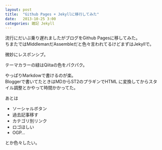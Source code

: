 ```yaml
---
layout: post
title:  "Github Pages + Jekyllに移行してみた"
date:   2013-10-25 3:00
categories: 雑記 Jekyll
---
```


流行にだいぶ乗り遅れましたがブログをGithub Pagesに移してみた。  
ちまたではMiddlemanだAssembleだと色々言われてるけどまずはJekyllで。 

微妙にレスポンシブ。   

テーマカラーの緑はQiitaの色をパクパク。  

やっぱりMarkdowで書けるのが楽。  
Bloggerで書いてたときはMDからST2のプラギンでHTML
に変換してからスタイル調整とかやって時間かかってた。

あとは

* ソーシャルボタン
* 過去記事移す
* カテゴリ別リンク
* ロゴほしい
* OGP…

とか色々したい。